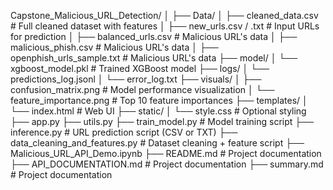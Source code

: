 Capstone_Malicious_URL_Detection/
│
├── Data/
│ ├── cleaned_data.csv # Full cleaned dataset with features
│ ├── new_urls.csv / .txt # Input URLs for prediction
│ ├── balanced_urls.csv # Malicious URL's data 
│ ├── malicious_phish.csv # Malicious URL's data 
│ ├── openphish_urls_sample.txt # Malicious URL's data 
├── model/
│ └── xgboost_model.pkl # Trained XGBoost model
├── logs/
│   └── predictions_log.jsonl
│   └── error_log.txt
├── visuals/
│ ├── confusion_matrix.png # Model performance visualization
│ └── feature_importance.png # Top 10 feature importances
├── templates/
│   └── index.html  # Web UI
├── static/
│   └── style.css   # Optional styling
├── app.py
├── utils.py
├── train_model.py # Model training script
├── inference.py # URL prediction script (CSV or TXT)
├── data_cleaning_and_features.py # Dataset cleaning + feature script
├── Malicious_URL_API_Demo.ipynb
├── README.md # Project documentation
├── API_DOCUMENTATION.md # Project documentation
├── summary.md # Project documentation
